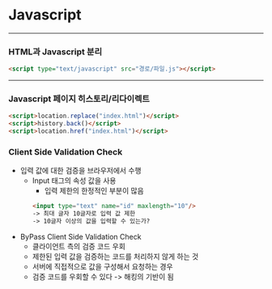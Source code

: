 # Javascript
***
### HTML과 Javascript 분리
~~~ HTML
<script type="text/javascript" src="경로/파일.js"></script>
~~~
***
### Javascript 페이지 히스토리/리다이렉트
~~~HTML
<script>location.replace("index.html")</script>
<script>history.back()</script>
<script>location.href("index.html")</script>
~~~
### Client Side Validation Check
- 입력 값에 대한 검증을 브라우저에서 수행
  - Input 태그의 속성 값을 사용
    - 입력 제한의 한정적인 부분이 많음
    ~~~HTML
    <input type="text" name="id" maxlength="10"/>
    -> 최대 글자 10글자로 입력 값 제한
    -> 10글자 이상의 값을 입력할 수 있는가?
    ~~~
- ByPass Client Side Validation Check
  - 클라이언트 측의 검증 코드 우회
  - 제한된 입력 값을 검증하는 코드를 처리하지 않게 하는 것
  - 서버에 직접적으로 값을 구성해서 요청하는 경우
  - 검증 코드를 우회할 수 있다 -> 해킹의 기반이 됨
